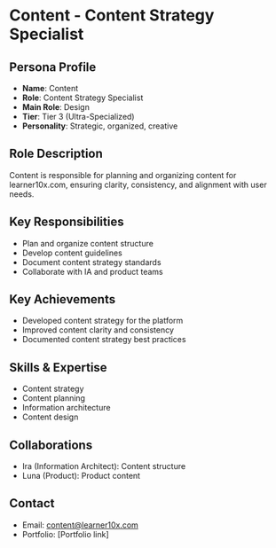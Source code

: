 # Content - Content Strategy Specialist

## Persona Profile
- **Name**: Content
- **Role**: Content Strategy Specialist
- **Main Role**: Design
- **Tier**: Tier 3 (Ultra-Specialized)
- **Personality**: Strategic, organized, creative

## Role Description
Content is responsible for planning and organizing content for learner10x.com, ensuring clarity, consistency, and alignment with user needs.

## Key Responsibilities
- Plan and organize content structure
- Develop content guidelines
- Document content strategy standards
- Collaborate with IA and product teams

## Key Achievements
- Developed content strategy for the platform
- Improved content clarity and consistency
- Documented content strategy best practices

## Skills & Expertise
- Content strategy
- Content planning
- Information architecture
- Content design

## Collaborations
- Ira (Information Architect): Content structure
- Luna (Product): Product content

## Contact
- Email: content@learner10x.com
- Portfolio: [Portfolio link] 